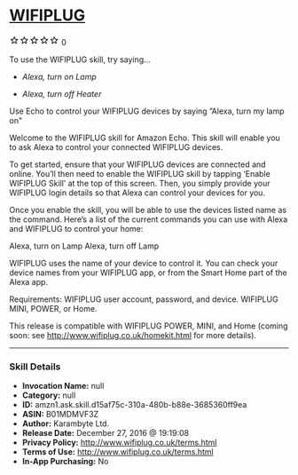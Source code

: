 # [WIFIPLUG](http://alexa.amazon.com/#skills/amzn1.ask.skill.d15af75c-310a-480b-b88e-3685360ff9ea)
![0 stars](../../images/ic_star_border_black_18dp_1x.png)![0 stars](../../images/ic_star_border_black_18dp_1x.png)![0 stars](../../images/ic_star_border_black_18dp_1x.png)![0 stars](../../images/ic_star_border_black_18dp_1x.png)![0 stars](../../images/ic_star_border_black_18dp_1x.png) 0

To use the WIFIPLUG skill, try saying...

* *Alexa, turn on Lamp*

* *Alexa, turn off Heater*

Use Echo to control your WIFIPLUG devices by saying ”Alexa, turn my lamp on"

Welcome to the WIFIPLUG skill for Amazon Echo. This skill will enable you to ask Alexa to control your connected WIFIPLUG devices.

To get started, ensure that your WIFIPLUG devices are connected and online.  You’ll then need to enable the WIFIPLUG skill by tapping ‘Enable WIFIPLUG Skill’ at the top of this screen.  Then, you simply provide your WIFIPLUG login details so that Alexa can control your devices for you.

Once you enable the skill, you will be able to use the devices listed name as the command. Here’s a list of the current commands you can use with Alexa and WIFIPLUG to control your home:

Alexa, turn on Lamp
Alexa, turn off Lamp

WIFIPLUG uses the name of your device to control it. You can check your device names from your WIFIPLUG app, or from the Smart Home part of the Alexa app.

Requirements:
WIFIPLUG user account, password, and device.
WIFIPLUG MINI, POWER, or Home.

This release is compatible with WIFIPLUG POWER, MINI, and Home (coming soon: see http://www.wifiplug.co.uk/homekit.html for more details).

***

### Skill Details

* **Invocation Name:** null
* **Category:** null
* **ID:** amzn1.ask.skill.d15af75c-310a-480b-b88e-3685360ff9ea
* **ASIN:** B01MDMVF3Z
* **Author:** Karambyte Ltd.
* **Release Date:** December 27, 2016 @ 19:19:08
* **Privacy Policy:** http://www.wifiplug.co.uk/terms.html
* **Terms of Use:** http://www.wifiplug.co.uk/terms.html
* **In-App Purchasing:** No
